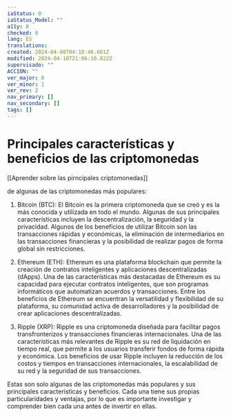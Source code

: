 ```yaml
---
iaStatus: 0
iaStatus_Model: ""
a11y: 0
checked: 0
lang: ES
translations: 
created: 2024-04-08T04:18:46.661Z
modified: 2024-04-10T21:06:10.822Z
supervisado: ""
ACCION: ""
ver_major: 0
ver_minor: 1
ver_rev: 2
nav_primary: []
nav_secondary: []
tags: []
---
```

# Principales características y beneficios de las criptomonedas

[[Aprender sobre las pirncipales criptomonedas]]

de algunas de las criptomonedas más populares:

1. Bitcoin (BTC): El Bitcoin es la primera criptomoneda que se creó y es la más conocida y utilizada en todo el mundo. Algunas de sus principales características incluyen la descentralización, la seguridad y la privacidad. Algunos de los beneficios de utilizar Bitcoin son las transacciones rápidas y económicas, la eliminación de intermediarios en las transacciones financieras y la posibilidad de realizar pagos de forma global sin restricciones.

2. Ethereum (ETH): Ethereum es una plataforma blockchain que permite la creación de contratos inteligentes y aplicaciones descentralizadas (dApps). Una de las características más destacadas de Ethereum es su capacidad para ejecutar contratos inteligentes, que son programas informáticos que automatizan acuerdos y transacciones. Entre los beneficios de Ethereum se encuentran la versatilidad y flexibilidad de su plataforma, su comunidad activa de desarrolladores y la posibilidad de crear aplicaciones descentralizadas.

3. Ripple (XRP): Ripple es una criptomoneda diseñada para facilitar pagos transfronterizos y transacciones financieras internacionales. Una de las características más relevantes de Ripple es su red de liquidación en tiempo real, que permite a los usuarios transferir fondos de forma rápida y económica. Los beneficios de usar Ripple incluyen la reducción de los costos y tiempos en transacciones internacionales, la escalabilidad de su red y la seguridad de sus transacciones.

Estas son solo algunas de las criptomonedas más populares y sus principales características y beneficios. Cada una tiene sus propias particularidades y ventajas, por lo que es importante investigar y comprender bien cada una antes de invertir en ellas.
